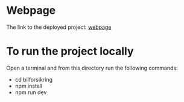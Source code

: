 # Webpage
The link to the deployed project: [webpage](https://bilforsikring.alfkristianhelle.no)

# To run the project locally
Open a terminal and from this directory run the following commands:

- cd bilforsikring
- npm install
- npm run dev